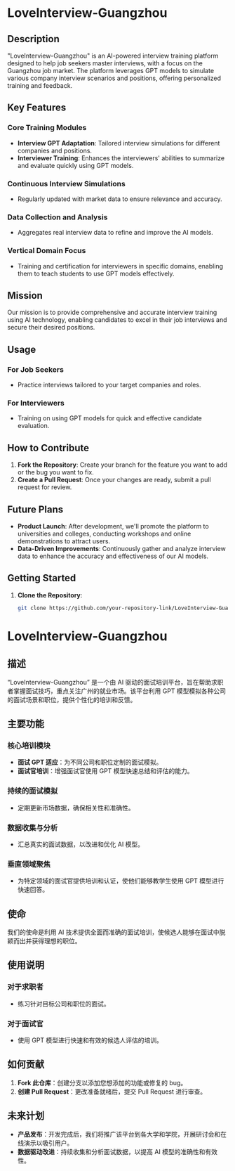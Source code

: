 # LoveInterview-Guangzhou

## Description
"LoveInterview-Guangzhou" is an AI-powered interview training platform designed to help job seekers master interviews, with a focus on the Guangzhou job market. The platform leverages GPT models to simulate various company interview scenarios and positions, offering personalized training and feedback.

## Key Features

### Core Training Modules
- **Interview GPT Adaptation**: Tailored interview simulations for different companies and positions.
- **Interviewer Training**: Enhances the interviewers' abilities to summarize and evaluate quickly using GPT models.

### Continuous Interview Simulations
- Regularly updated with market data to ensure relevance and accuracy.

### Data Collection and Analysis
- Aggregates real interview data to refine and improve the AI models.

### Vertical Domain Focus
- Training and certification for interviewers in specific domains, enabling them to teach students to use GPT models effectively.

## Mission
Our mission is to provide comprehensive and accurate interview training using AI technology, enabling candidates to excel in their job interviews and secure their desired positions.

## Usage

### For Job Seekers
- Practice interviews tailored to your target companies and roles.

### For Interviewers
- Training on using GPT models for quick and effective candidate evaluation.

## How to Contribute

1. **Fork the Repository**: Create your branch for the feature you want to add or the bug you want to fix.
2. **Create a Pull Request**: Once your changes are ready, submit a pull request for review.

## Future Plans

- **Product Launch**: After development, we'll promote the platform to universities and colleges, conducting workshops and online demonstrations to attract users.
- **Data-Driven Improvements**: Continuously gather and analyze interview data to enhance the accuracy and effectiveness of our AI models.

## Getting Started

1. **Clone the Repository**:
   ```sh
   git clone https://github.com/your-repository-link/LoveInterview-Guangzhou.git


# LoveInterview-Guangzhou

## 描述
“LoveInterview-Guangzhou” 是一个由 AI 驱动的面试培训平台，旨在帮助求职者掌握面试技巧，重点关注广州的就业市场。该平台利用 GPT 模型模拟各种公司的面试场景和职位，提供个性化的培训和反馈。


## 主要功能

### 核心培训模块
- **面试 GPT 适应**：为不同公司和职位定制的面试模拟。
- **面试官培训**：增强面试官使用 GPT 模型快速总结和评估的能力。

### 持续的面试模拟
- 定期更新市场数据，确保相关性和准确性。

### 数据收集与分析
- 汇总真实的面试数据，以改进和优化 AI 模型。

### 垂直领域聚焦
- 为特定领域的面试官提供培训和认证，使他们能够教学生使用 GPT 模型进行快速回答。

## 使命
我们的使命是利用 AI 技术提供全面而准确的面试培训，使候选人能够在面试中脱颖而出并获得理想的职位。

## 使用说明

### 对于求职者
- 练习针对目标公司和职位的面试。

### 对于面试官
- 使用 GPT 模型进行快速和有效的候选人评估的培训。

## 如何贡献

1. **Fork 此仓库**：创建分支以添加您想添加的功能或修复的 bug。
2. **创建 Pull Request**：更改准备就绪后，提交 Pull Request 进行审查。

## 未来计划

- **产品发布**：开发完成后，我们将推广该平台到各大学和学院，开展研讨会和在线演示以吸引用户。
- **数据驱动改进**：持续收集和分析面试数据，以提高 AI 模型的准确性和有效性。
